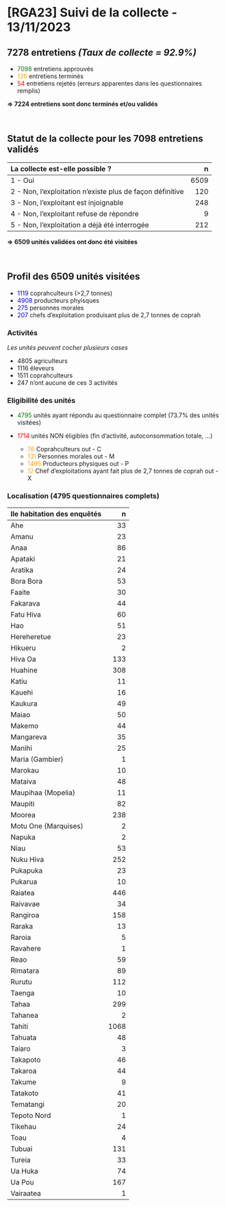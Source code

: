 # \[RGA23\] Suivi de la collecte - 13/11/2023

## 7278 entretiens *(Taux de collecte = 92.9%)*

-   <font color = "Green">7098</font> entretiens approuvés
-   <font color = "Orange">126</font> entretiens terminés
-   <font color = "Red">54</font> entretiens rejetés (erreurs apparentes
    dans les questionnaires remplis)

**=&gt; 7224 entretiens sont donc terminés et/ou validés**

<br/>

## Statut de la collecte pour les 7098 entretiens validés

<table>
<thead>
<tr class="header">
<th style="text-align: left;">La collecte est-elle possible ?</th>
<th style="text-align: right;">n</th>
</tr>
</thead>
<tbody>
<tr class="odd">
<td style="text-align: left;">1 - Oui</td>
<td style="text-align: right;">6509</td>
</tr>
<tr class="even">
<td style="text-align: left;">2 - Non, l’exploitation n’existe plus de
façon définitive</td>
<td style="text-align: right;">120</td>
</tr>
<tr class="odd">
<td style="text-align: left;">3 - Non, l’exploitant est injoignable</td>
<td style="text-align: right;">248</td>
</tr>
<tr class="even">
<td style="text-align: left;">4 - Non, l’exploitant refuse de
répondre</td>
<td style="text-align: right;">9</td>
</tr>
<tr class="odd">
<td style="text-align: left;">5 - Non, l’exploitation a déjà été
interrogée</td>
<td style="text-align: right;">212</td>
</tr>
</tbody>
</table>

**=&gt; 6509 unités validées ont donc été visitées**

<br/>

## Profil des 6509 unités visitées

-   <font color = "Blue">1119</font> coprahculteurs (&gt;2,7 tonnes)
-   <font color = "Blue">4908</font> producteurs phyisques
-   <font color = "Blue">275</font> personnes morales
-   <font color = "Blue">207</font> chefs d’exploitation produisant plus
    de 2,7 tonnes de coprah

### Activités

*Les unités peuvent cocher plusieurs cases*

-   4805 agriculteurs
-   1116 éleveurs
-   1511 coprahculteurs
-   247 n’ont aucune de ces 3 activités

### Eligibilité des unités

-   <font color = "Green">4795</font> unités ayant répondu au
    questionnaire complet (73.7% des unités visitées)

-   <font color = "Red">1714</font> unités NON éligibles (fin
    d’activité, autoconsommation totale, …)

    -   <font color = "Orange">76</font> Coprahculteurs out - C
    -   <font color = "Orange">131</font> Personnes morales out - M
    -   <font color = "Orange">1495</font> Producteurs physiques out - P
    -   <font color = "Orange">12</font> Chef d’exploitations ayant fait
        plus de 2,7 tonnes de coprah out - X

### Localisation (4795 questionnaires complets)

<table>
<thead>
<tr class="header">
<th style="text-align: left;">Ile habitation des enquêtés</th>
<th style="text-align: right;">n</th>
</tr>
</thead>
<tbody>
<tr class="odd">
<td style="text-align: left;">Ahe</td>
<td style="text-align: right;">33</td>
</tr>
<tr class="even">
<td style="text-align: left;">Amanu</td>
<td style="text-align: right;">23</td>
</tr>
<tr class="odd">
<td style="text-align: left;">Anaa</td>
<td style="text-align: right;">86</td>
</tr>
<tr class="even">
<td style="text-align: left;">Apataki</td>
<td style="text-align: right;">21</td>
</tr>
<tr class="odd">
<td style="text-align: left;">Aratika</td>
<td style="text-align: right;">24</td>
</tr>
<tr class="even">
<td style="text-align: left;">Bora Bora</td>
<td style="text-align: right;">53</td>
</tr>
<tr class="odd">
<td style="text-align: left;">Faaite</td>
<td style="text-align: right;">30</td>
</tr>
<tr class="even">
<td style="text-align: left;">Fakarava</td>
<td style="text-align: right;">44</td>
</tr>
<tr class="odd">
<td style="text-align: left;">Fatu Hiva</td>
<td style="text-align: right;">60</td>
</tr>
<tr class="even">
<td style="text-align: left;">Hao</td>
<td style="text-align: right;">51</td>
</tr>
<tr class="odd">
<td style="text-align: left;">Hereheretue</td>
<td style="text-align: right;">23</td>
</tr>
<tr class="even">
<td style="text-align: left;">Hikueru</td>
<td style="text-align: right;">2</td>
</tr>
<tr class="odd">
<td style="text-align: left;">Hiva Oa</td>
<td style="text-align: right;">133</td>
</tr>
<tr class="even">
<td style="text-align: left;">Huahine</td>
<td style="text-align: right;">308</td>
</tr>
<tr class="odd">
<td style="text-align: left;">Katiu</td>
<td style="text-align: right;">11</td>
</tr>
<tr class="even">
<td style="text-align: left;">Kauehi</td>
<td style="text-align: right;">16</td>
</tr>
<tr class="odd">
<td style="text-align: left;">Kaukura</td>
<td style="text-align: right;">49</td>
</tr>
<tr class="even">
<td style="text-align: left;">Maiao</td>
<td style="text-align: right;">50</td>
</tr>
<tr class="odd">
<td style="text-align: left;">Makemo</td>
<td style="text-align: right;">44</td>
</tr>
<tr class="even">
<td style="text-align: left;">Mangareva</td>
<td style="text-align: right;">35</td>
</tr>
<tr class="odd">
<td style="text-align: left;">Manihi</td>
<td style="text-align: right;">25</td>
</tr>
<tr class="even">
<td style="text-align: left;">Maria (Gambier)</td>
<td style="text-align: right;">1</td>
</tr>
<tr class="odd">
<td style="text-align: left;">Marokau</td>
<td style="text-align: right;">10</td>
</tr>
<tr class="even">
<td style="text-align: left;">Mataiva</td>
<td style="text-align: right;">48</td>
</tr>
<tr class="odd">
<td style="text-align: left;">Maupihaa (Mopelia)</td>
<td style="text-align: right;">11</td>
</tr>
<tr class="even">
<td style="text-align: left;">Maupiti</td>
<td style="text-align: right;">82</td>
</tr>
<tr class="odd">
<td style="text-align: left;">Moorea</td>
<td style="text-align: right;">238</td>
</tr>
<tr class="even">
<td style="text-align: left;">Motu One (Marquises)</td>
<td style="text-align: right;">2</td>
</tr>
<tr class="odd">
<td style="text-align: left;">Napuka</td>
<td style="text-align: right;">2</td>
</tr>
<tr class="even">
<td style="text-align: left;">Niau</td>
<td style="text-align: right;">53</td>
</tr>
<tr class="odd">
<td style="text-align: left;">Nuku Hiva</td>
<td style="text-align: right;">252</td>
</tr>
<tr class="even">
<td style="text-align: left;">Pukapuka</td>
<td style="text-align: right;">23</td>
</tr>
<tr class="odd">
<td style="text-align: left;">Pukarua</td>
<td style="text-align: right;">10</td>
</tr>
<tr class="even">
<td style="text-align: left;">Raiatea</td>
<td style="text-align: right;">446</td>
</tr>
<tr class="odd">
<td style="text-align: left;">Raivavae</td>
<td style="text-align: right;">34</td>
</tr>
<tr class="even">
<td style="text-align: left;">Rangiroa</td>
<td style="text-align: right;">158</td>
</tr>
<tr class="odd">
<td style="text-align: left;">Raraka</td>
<td style="text-align: right;">13</td>
</tr>
<tr class="even">
<td style="text-align: left;">Raroia</td>
<td style="text-align: right;">5</td>
</tr>
<tr class="odd">
<td style="text-align: left;">Ravahere</td>
<td style="text-align: right;">1</td>
</tr>
<tr class="even">
<td style="text-align: left;">Reao</td>
<td style="text-align: right;">59</td>
</tr>
<tr class="odd">
<td style="text-align: left;">Rimatara</td>
<td style="text-align: right;">89</td>
</tr>
<tr class="even">
<td style="text-align: left;">Rurutu</td>
<td style="text-align: right;">112</td>
</tr>
<tr class="odd">
<td style="text-align: left;">Taenga</td>
<td style="text-align: right;">10</td>
</tr>
<tr class="even">
<td style="text-align: left;">Tahaa</td>
<td style="text-align: right;">299</td>
</tr>
<tr class="odd">
<td style="text-align: left;">Tahanea</td>
<td style="text-align: right;">2</td>
</tr>
<tr class="even">
<td style="text-align: left;">Tahiti</td>
<td style="text-align: right;">1068</td>
</tr>
<tr class="odd">
<td style="text-align: left;">Tahuata</td>
<td style="text-align: right;">48</td>
</tr>
<tr class="even">
<td style="text-align: left;">Taiaro</td>
<td style="text-align: right;">3</td>
</tr>
<tr class="odd">
<td style="text-align: left;">Takapoto</td>
<td style="text-align: right;">46</td>
</tr>
<tr class="even">
<td style="text-align: left;">Takaroa</td>
<td style="text-align: right;">44</td>
</tr>
<tr class="odd">
<td style="text-align: left;">Takume</td>
<td style="text-align: right;">9</td>
</tr>
<tr class="even">
<td style="text-align: left;">Tatakoto</td>
<td style="text-align: right;">41</td>
</tr>
<tr class="odd">
<td style="text-align: left;">Tematangi</td>
<td style="text-align: right;">20</td>
</tr>
<tr class="even">
<td style="text-align: left;">Tepoto Nord</td>
<td style="text-align: right;">1</td>
</tr>
<tr class="odd">
<td style="text-align: left;">Tikehau</td>
<td style="text-align: right;">24</td>
</tr>
<tr class="even">
<td style="text-align: left;">Toau</td>
<td style="text-align: right;">4</td>
</tr>
<tr class="odd">
<td style="text-align: left;">Tubuai</td>
<td style="text-align: right;">131</td>
</tr>
<tr class="even">
<td style="text-align: left;">Tureia</td>
<td style="text-align: right;">33</td>
</tr>
<tr class="odd">
<td style="text-align: left;">Ua Huka</td>
<td style="text-align: right;">74</td>
</tr>
<tr class="even">
<td style="text-align: left;">Ua Pou</td>
<td style="text-align: right;">167</td>
</tr>
<tr class="odd">
<td style="text-align: left;">Vairaatea</td>
<td style="text-align: right;">1</td>
</tr>
</tbody>
</table>
